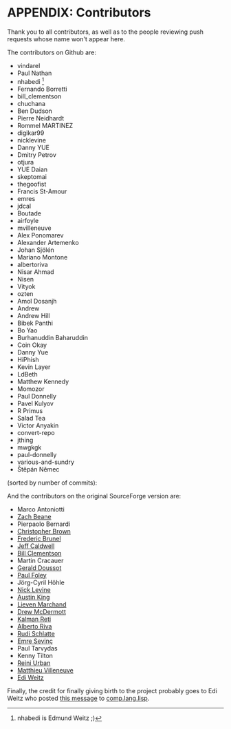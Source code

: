 # APPENDIX: Contributors

Thank you to all contributors, as well as to the people reviewing push requests whose name won't appear here.

The contributors on Github are:

<!-- (this list is generated for the EPUB rendering -->

* vindarel
* Paul Nathan
* nhabedi [^nhabedi]
* Fernando Borretti
* bill_clementson
* chuchana
* Ben Dudson
* Pierre Neidhardt
* Rommel MARTINEZ
* digikar99
* nicklevine
* Danny YUE
* Dmitry Petrov
* otjura
* YUE Daian
* skeptomai
* thegoofist
* Francis St-Amour
* emres
* jdcal
* Boutade
* airfoyle
* mvilleneuve
* Alex Ponomarev
* Alexander Artemenko
* Johan Sjölén
* Mariano Montone
* albertoriva
* Nisar Ahmad
* Nisen
* Vityok
* ozten
* Amol Dosanjh
* Andrew
* Andrew Hill
* Bibek Panthi
* Bo Yao
* Burhanuddin Baharuddin
* Coin Okay
* Danny Yue
* HiPhish
* Kevin Layer
* LdBeth
* Matthew Kennedy
* Momozor
* Paul Donnelly
* Pavel Kulyov
* R Primus
* Salad Tea
* Victor Anyakin
* convert-repo
* jthing
* mwgkgk
* paul-donnelly
* various-and-sundry
* Štěpán Němec

(sorted by number of commits):

And the contributors on the original SourceForge version are:

* Marco Antoniotti
* [Zach Beane](mailto:xach@xach.com)
* Pierpaolo Bernardi
* [Christopher Brown](mailto:skeptomai@mac.com)
* [Frederic Brunel](mailto:brunel@mail.dotcom.fr)
* [Jeff Caldwell](mailto:jdcal@yahoo.com)
* [Bill Clementson](mailto:bill_clementson@yahoo.com)
* Martin Cracauer
* [Gerald Doussot](mailto:gdoussot@yahoo.com)
* [Paul Foley](mailto:mycroft@actrix.gen.nz)
* Jörg-Cyril Höhle
* [Nick Levine](mailto:ndl@ravenbrook.com)
* [Austin King](mailto:shout@ozten.com)
* [Lieven Marchand](mailto:mal@wyrd.be)
* [Drew McDermott](mailto:drew.mcdermott@yale.edu)
* [Kalman Reti](mailto:reti@ai.mit.edu)
* [Alberto Riva](mailto:alb@chip.org)
* [Rudi Schlatte](mailto:rschlatte@ist.tu-graz.ac.at)
* [Emre Sevinç](mailto:emres@bilgi.edu.tr)
* Paul Tarvydas
* Kenny Tilton
* [Reini Urban](mailto:rurban@x-ray.at)
* [Matthieu Villeneuve](mailto:matthieu@matthieu-villeneuve.net)
* [Edi Weitz](mailto:edi@agharta.de)

Finally, the credit for finally giving birth to the project probably goes to
Edi Weitz who posted [this message][msg] to [comp.lang.lisp][cll].

[cll]: news:comp.lang.lisp
[msg]: http://groups.google.com/groups?selm=76be8851.0201222259.70ecbcb1%40posting.google.com

[^nhabedi]: nhabedi is Edmund Weitz ;)
